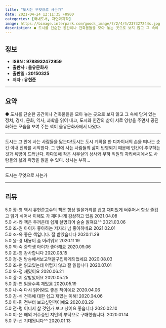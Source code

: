 ```yaml
---
title: "도시는 무엇으로 사는가"
date: 2021-04-24 12:11:35 +0900
categories: [국내도서, 자연과과학]
image: https://bimage.interpark.com/goods_image/7/2/4/4/237327244s.jpg
description: ● 도시를 단순한 공간이나 건축물들을 모아 놓는 곳으로 보지 않고 그 속에 담겨 있는 정치, 경제, 문화, 역사, 과학을 읽어 내고, 도시와 인간의 삶이 서로 영향을 주면서 공진화하는 모습을 보여 주는 책이 을유문화사에서 나왔다.
---
```


## **정보**

- **ISBN : 9788932472959**
- **출판사 : 을유문화사**
- **출판일 : 20150325**
- **저자 : 유현준**

------



## **요약**

●  도시를 단순한 공간이나 건축물들을 모아 놓는 곳으로 보지 않고 그 속에 담겨 있는 정치, 경제, 문화, 역사, 과학을 읽어 내고, 도시와 인간의 삶이 서로 영향을 주면서 공진화하는 모습을 보여 주는 책이 을유문화사에서 나왔다.

------

도시는 그 안에 사는 사람들을 닮는다!도시는 도시 계획을 한 디자이너의 손을 떠나는 순간 이내 진화를 시작한다. 그 안에 사는 사람들의 삶이 반영되기 때문에 인간이 추구하는 것과 욕망이 드러난다. 하다못해 작은 사무실의 상사와 부하 직원의 자리배치에서도 사람들의 삶과 욕망을 읽을 수 있다. 상사는 부하... 

------


도시는 무엇으로 사는가 

------


## **리뷰** 

5.0 장-영 역시 유현준교수의 책은 항상 일을거리를 쉽고 재미있게 써주어서 항상 즐겁고 읽기 쉬어서 이해도 가 재미나게 감상하고 있음 2021.04.08 <br/>5.0 서-라 책은 두꺼운데 쉽게 설명되어 술술 읽혀요^^ 2021.03.06 <br/>5.0 조-원 아이가 좋아하는 저자라 넘 좋아하네요 2021.02.01 <br/>5.0 조-옥 좋은 책입니다. 잘 받았습니다  2020.11.29 <br/>5.0 윤-경 내용이 좀 어려워요 2020.11.19 <br/>5.0 백-숙 중학생 아이가 좋아해요 2020.09.06 <br/>5.0 조-영 감사합니다 2020.08.15 <br/>5.0 정-원 방송에서보고책을구입하게되었네요 2020.08.03 <br/>5.0 조-현 읽고있는데 어렵지 않고 잘 읽힙니다 2020.07.01 <br/>5.0 오-정 재밌어요 2020.06.21 <br/>5.0 강-지 잘받았어요 2020.05.25 <br/>5.0 강-연 읽을수록  재밌음 2020.05.19 <br/>5.0 나-숙 다시 읽어봐도 좋은 책이예요 2020.04.06 <br/>5.0 김-석 건축에 대한 쉽고 재밌는 이해! 2020.04.06 <br/>5.0 이-민 전부터 보고싶던책이예요 2020.03.29 <br/>5.0 전-령 어디서 살 것인가 보고 샀어요 좋습니다 2020.02.10 <br/>5.0 이-은 해외 거주중인 지인의 부탁으로 구매했습니다.
 2020.01.14 <br/>5.0 구-선 기대됩니다^^ 2020.01.13 <br/>